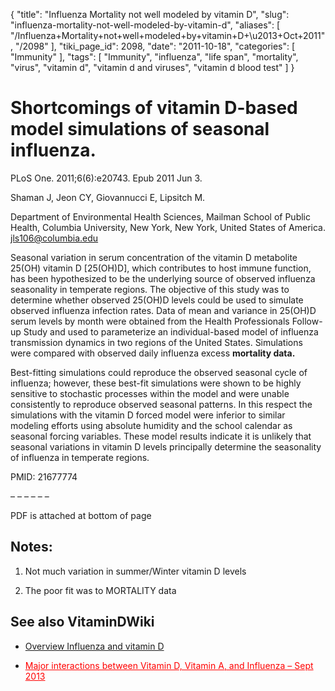 {
    "title": "Influenza Mortality not well modeled by vitamin D",
    "slug": "influenza-mortality-not-well-modeled-by-vitamin-d",
    "aliases": [
        "/Influenza+Mortality+not+well+modeled+by+vitamin+D+\u2013+Oct+2011",
        "/2098"
    ],
    "tiki_page_id": 2098,
    "date": "2011-10-18",
    "categories": [
        "Immunity"
    ],
    "tags": [
        "Immunity",
        "influenza",
        "life span",
        "mortality",
        "virus",
        "vitamin d",
        "vitamin d and viruses",
        "vitamin d blood test"
    ]
}


# Shortcomings of vitamin D-based model simulations of seasonal influenza.

PLoS One. 2011;6(6):e20743. Epub 2011 Jun 3.

Shaman J, Jeon CY, Giovannucci E, Lipsitch M.

Department of Environmental Health Sciences, Mailman School of Public Health, Columbia University, New York, New York, United States of America. jls106@columbia.edu

Seasonal variation in serum concentration of the vitamin D metabolite 25(OH) vitamin D <span>[25(OH)D]</span>, which contributes to host immune function, has been hypothesized to be the underlying source of observed influenza seasonality in temperate regions. The objective of this study was to determine whether observed 25(OH)D levels could be used to simulate observed influenza infection rates. Data of mean and variance in 25(OH)D serum levels by month were obtained from the Health Professionals Follow-up Study and used to parameterize an individual-based model of influenza transmission dynamics in two regions of the United States. Simulations were compared with observed daily influenza excess **mortality data.**  

Best-fitting simulations could reproduce the observed seasonal cycle of influenza; however, these best-fit simulations were shown to be highly sensitive to stochastic processes within the model and were unable consistently to reproduce observed seasonal patterns. In this respect the simulations with the vitamin D forced model were inferior to similar modeling efforts using absolute humidity and the school calendar as seasonal forcing variables. These model results indicate it is unlikely that seasonal variations in vitamin D levels principally determine the seasonality of influenza in temperate regions.

PMID: 21677774

– – – – – –  

PDF is attached at bottom of page

## Notes:

1. Not much variation in summer/Winter vitamin D levels 

1. The poor fit was to MORTALITY data

## See also VitaminDWiki

* [Overview Influenza and vitamin D](/posts/overview-influenza-and-vitamin-d)

* <a href="/posts/major-interactions-between-vitamin-d-vitamin-a-and-influenza" style="color: red; text-decoration: underline;" title="This post/category does not exist yet: Major interactions between Vitamin D, Vitamin A, and Influenza – Sept 2013">Major interactions between Vitamin D, Vitamin A, and Influenza – Sept 2013</a>